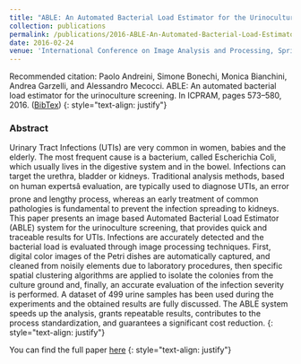```yaml
---
title: "ABLE: An Automated Bacterial Load Estimator for the Urinoculture Screening"
collection: publications
permalink: /publications/2016-ABLE-An-Automated-Bacterial-Load-Estimator-for-the-Urinoculture-Screening
date: 2016-02-24
venue: 'International Conference on Image Analysis and Processing, Springer'
---
```


Recommended citation: Paolo Andreini, Simone Bonechi, Monica Bianchini, Andrea Garzelli, and Alessandro Mecocci. ABLE: An automated bacterial load estimator for the urinoculture
screening. In ICPRAM, pages 573–580, 2016. ([BibTex](data:application/octet-stream;charset=utf-8;base64,QGlucHJvY2VlZGluZ3N7QW5kcmVpbmkyMDE2QUJMRUFBLAogIHRpdGxlPXtBQkxFOiBBbiBBdXRvbWF0ZWQgQmFjdGVyaWFsIExvYWQgRXN0aW1hdG9yIGZvciB0aGUgVXJpbm9jdWx0dXJlIFNjcmVlbmluZ30sCiAgYXV0aG9yPXtQYW9sbyBBbmRyZWluaSBhbmQgU2ltb25lIEJvbmVjaGkgYW5kIE1vbmljYSBCaWFuY2hpbmkgYW5kIEFuZHJlYSBHYXJ6ZWxsaSBhbmQgQWxlc3NhbmRybyBNZWNvY2NpfSwKICBib29rdGl0bGU9e0lDUFJBTX0sCiAgeWVhcj17MjAxNn0KfQ==))
{: style="text-align: justify"}

### Abstract
Urinary Tract Infections (UTIs) are very common in women, babies and the elderly. The most frequent cause is a bacterium, called Escherichia Coli, which usually lives in the digestive system and in the bowel. Infections can target the urethra, bladder or kidneys. Traditional analysis methods, based on human expertsâ evaluation, are typically used to diagnose UTIs, an error prone and lengthy process, whereas an early treatment of common pathologies is fundamental to prevent the infection spreading to kidneys. This paper presents an image based Automated Bacterial Load Estimator (ABLE) system for the urinoculture screening, that provides quick and traceable results for UTIs. Infections are accurately detected and the bacterial load is evaluated through image processing techniques. First, digital color images of the Petri dishes are automatically captured, and cleaned from noisily elements due to laboratory procedures, then specific spatial clustering algorithms are applied to isolate the colonies from the culture ground and, finally, an accurate evaluation of the infection severity is performed. A dataset of 499 urine samples has been used during the experiments and the obtained results are fully discussed. The ABLE system speeds up the analysis, grants repeatable results, contributes to the process standardization, and guarantees a significant cost reduction.
{: style="text-align: justify"}

You can find the full paper [here](https://www.semanticscholar.org/paper/ABLE%3A-An-Automated-Bacterial-Load-Estimator-for-the-Andreini-Bonechi/e89917b00abe209db53edda5268034b7db063680)
{: style="text-align: justify"}
